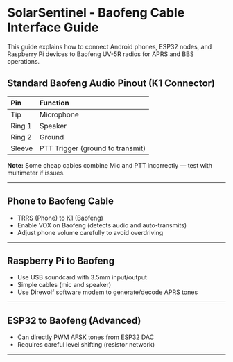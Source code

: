 # SolarSentinel - Baofeng Cable Interface Guide

This guide explains how to connect Android phones, ESP32 nodes, and Raspberry Pi devices to Baofeng UV-5R radios for APRS and BBS operations.

## Standard Baofeng Audio Pinout (K1 Connector)

| Pin | Function  |
|:----|:----------|
| Tip | Microphone |
| Ring 1 | Speaker |
| Ring 2 | Ground |
| Sleeve | PTT Trigger (ground to transmit) |

**Note:** Some cheap cables combine Mic and PTT incorrectly — test with multimeter if issues.

---

## Phone to Baofeng Cable

- TRRS (Phone) to K1 (Baofeng)
- Enable VOX on Baofeng (detects audio and auto-transmits)
- Adjust phone volume carefully to avoid overdriving

---

## Raspberry Pi to Baofeng

- Use USB soundcard with 3.5mm input/output
- Simple cables (mic and speaker)
- Use Direwolf software modem to generate/decode APRS tones

---

## ESP32 to Baofeng (Advanced)

- Can directly PWM AFSK tones from ESP32 DAC
- Requires careful level shifting (resistor network)

---